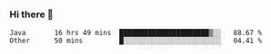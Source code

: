 ### Hi there 👋

<!--
**urzz/urzz** is a ✨ _special_ ✨ repository because its `README.md` (this file) appears on your GitHub profile.

Here are some ideas to get you started:

- 🔭 I’m currently working on ...
- 🌱 I’m currently learning ...
- 👯 I’m looking to collaborate on ...
- 🤔 I’m looking for help with ...
- 💬 Ask me about ...
- 📫 How to reach me: ...
- 😄 Pronouns: ...
- ⚡ Fun fact: ...
-->

<!--START_SECTION:waka-->

```text
Java       16 hrs 49 mins  ██████████████████████▒░░   88.67 %
Other      50 mins         █░░░░░░░░░░░░░░░░░░░░░░░░   04.41 %
```

<!--END_SECTION:waka-->
